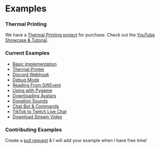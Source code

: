 Examples
======

### Thermal Printing

We have a [Thermal Printing project](https://github.com/isaackogan/TikTokPrinter) for purchase. Check out the [YouTube Showcase & Tutorial](https://www.youtube.com/watch?v=NeapS5Jn_oo).

### Current Examples
    
- [Basic Implementation](basic.py)
- [Thermal Printer](https://github.com/isaackogan/TikTokPrinter)
- [Discord Webhook](discord.py)
- [Debug Mode](debug.py)
- [Reading From GiftEvent](gifts.py)
- [Using with Pygame](pygamex.py)
- [Downloading Avatars](avatars.py)
- [Donation Sounds](DonationSounds)
- [Chat Bot & Commands](commands.py)
- [TikTok to Twitch Live Chat](twitch.py)
- [Download Stream Video](download.py)

### Contributing Examples

Create a [pull request](https://github.com/isaackogan/TikTok-Live-Connector/pulls) & I will add your example when I have free time!

